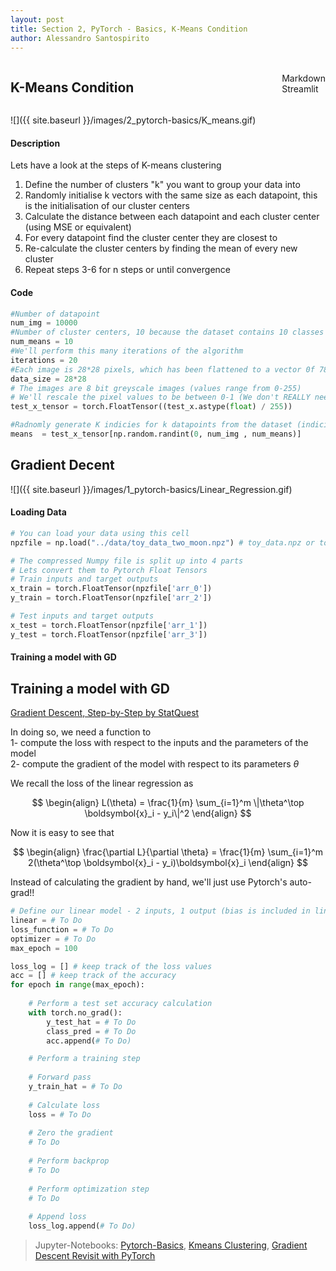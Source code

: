 ```yaml
---
layout: post
title: Section 2, PyTorch - Basics, K-Means Condition
author: Alessandro Santospirito
---
```


<div id="conditionalContent" style="display: flex; align-items: center; justify-content: space-between;">
  <h2 id="pytorch--basics">K-Means Condition</h2>
  <div class='toggle' id='switch'>
    <div class='toggle-text-off'>Markdown</div>
    <div class='glow-comp'></div>
    <div class='toggle-button'></div>
    <div class='toggle-text-on'>Streamlit</div>
  </div>
</div>

<div id="root">
    <iframe id="iframeContent" src="{{ site.baseurl }}/public/html/pytorch-basics_kmeans.html" style="height: 1000px; width: 100%; display: none; border: none;"></iframe>
</div>

<div id="markdownContent" markdown="1">

![]({{ site.baseurl }}/images/2_pytorch-basics/K_means.gif)

#### Description
Lets have a look at the steps of K-means clustering
1. Define the number of clusters "k" you want to group your data into
2. Randomly initialise k vectors with the same size as each datapoint, this is the initialisation of our cluster centers
3. Calculate the distance between each datapoint and each cluster center (using MSE or equivalent)
4. For every datapoint find the cluster center they are closest to
5. Re-calculate the cluster centers by finding the mean of every new cluster
6. Repeat steps 3-6 for n steps or until convergence

#### Code
```python
#Number of datapoint
num_img = 10000  
#Number of cluster centers, 10 because the dataset contains 10 classes eg: digit 0 to 9
num_means = 10   
#We'll perform this many iterations of the algorithm
iterations = 20 
#Each image is 28*28 pixels, which has been flattened to a vector 0f 784 values
data_size = 28*28
# The images are 8 bit greyscale images (values range from 0-255)
# We'll rescale the pixel values to be between 0-1 (We don't REALLY need to do this for k-means)
test_x_tensor = torch.FloatTensor((test_x.astype(float) / 255))

#Radnomly generate K indicies for k datapoints from the dataset (indicies need to be int)
means  = test_x_tensor[np.random.randint(0, num_img , num_means)]
```

## Gradient Decent
![]({{ site.baseurl }}/images/1_pytorch-basics/Linear_Regression.gif)

#### Loading Data
```python
# You can load your data using this cell
npzfile = np.load("../data/toy_data_two_moon.npz") # toy_data.npz or toy_data_two_circles.npz

# The compressed Numpy file is split up into 4 parts
# Lets convert them to Pytorch Float Tensors
# Train inputs and target outputs
x_train = torch.FloatTensor(npzfile['arr_0'])
y_train = torch.FloatTensor(npzfile['arr_2'])

# Test inputs and target outputs
x_test = torch.FloatTensor(npzfile['arr_1'])
y_test = torch.FloatTensor(npzfile['arr_3'])
```

#### Training a model with GD
<h2>Training a model with GD </h2>

[Gradient Descent, Step-by-Step by StatQuest](https://youtu.be/sDv4f4s2SB8?si=iClqYh2v3I7uf9WR)

In doing so, we need a function to <br>
1- compute the loss with respect to the inputs and the parameters of the model <br>
2- compute the gradient of the model with respect to its parameters $\theta$

We recall the loss of the linear regression as

$$
\begin{align}
L(\theta) = \frac{1}{m} \sum_{i=1}^m \|\theta^\top \boldsymbol{x}_i - y_i\|^2
\end{align}
$$

Now it is easy to see that

$$
\begin{align}
\frac{\partial L}{\partial \theta} = \frac{1}{m} \sum_{i=1}^m 2(\theta^\top \boldsymbol{x}_i - y_i)\boldsymbol{x}_i
\end{align}
$$

Instead of calculating the gradient by hand, we'll just use Pytorch's auto-grad!!

```python
# Define our linear model - 2 inputs, 1 output (bias is included in linear layer)
linear = # To Do
loss_function = # To Do
optimizer = # To Do
max_epoch = 100

loss_log = [] # keep track of the loss values
acc = [] # keep track of the accuracy 
for epoch in range(max_epoch):
    
    # Perform a test set accuracy calculation
    with torch.no_grad():
        y_test_hat = # To Do
        class_pred = # To Do
        acc.append(# To Do)

    # Perform a training step
    
    # Forward pass
    y_train_hat = # To Do
            
    # Calculate loss
    loss = # To Do
    
    # Zero the gradient
    # To Do
            
    # Perform backprop
    # To Do
    
    # Perform optimization step
    # To Do
    
    # Append loss
    loss_log.append(# To Do)
```

> Jupyter-Notebooks: [Pytorch-Basics](http://localhost:8888/notebooks/pytorch-tutorial/section2_pytorch_basics/notebooks/Tutorial1_Pytorch_Basics.ipynb), [Kmeans Clustering](http://localhost:8888/notebooks/pytorch-tutorial/section2_pytorch_basics/notebooks/Pytorch1_KMeans.ipynb), [Gradient Descent Revisit with PyTorch](http://localhost:8888/notebooks/pytorch-tutorial/section2_pytorch_basics/notebooks/Pytorch2_Linear_Logistic_Regression_For_Classification.ipynb)
</div>

<script>
  document.addEventListener("DOMContentLoaded", function() {
    if (window.location.href.includes("4000/2024")) {
    } else{
      document.getElementById("conditionalContent").style.display = "none";
    }
  });
  document.addEventListener('DOMContentLoaded', function() {
    const toggle = document.querySelector('.toggle');
    toggle.addEventListener('click', function(e) {
      e.preventDefault();
      this.classList.toggle('toggle-on');
      updateToggleState(this);
    });
  
    function updateToggleState(toggleElement) {
      const isOn = toggleElement.classList.contains('toggle-on');
  
      var iframeContent = document.getElementById('iframeContent');
      var markdownContent = document.getElementById('markdownContent');
      if (isOn) {
        iframeContent.style.display = '';
        markdownContent.style.display = 'none';
      } else {
        iframeContent.style.display = 'none';
        markdownContent.style.display = '';
      }
    }
  });
</script>